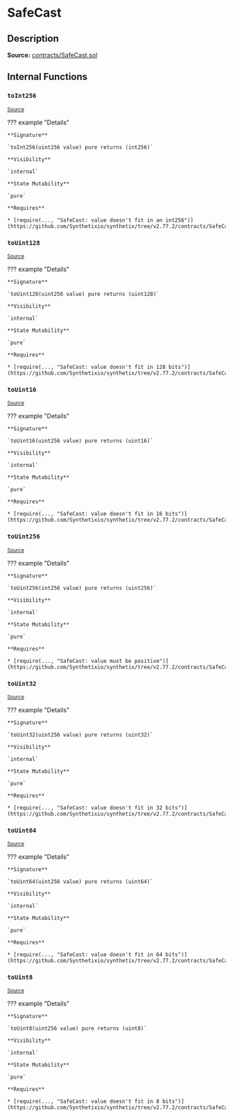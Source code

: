 # SafeCast

## Description

**Source:** [contracts/SafeCast.sol](https://github.com/Synthetixio/synthetix/tree/v2.77.2/contracts/SafeCast.sol)

## Internal Functions

### `toInt256`

<sub>[Source](https://github.com/Synthetixio/synthetix/tree/v2.77.2/contracts/SafeCast.sol#L115)</sub>

??? example "Details"

    **Signature**

    `toInt256(uint256 value) pure returns (int256)`

    **Visibility**

    `internal`

    **State Mutability**

    `pure`

    **Requires**

    * [require(..., "SafeCast: value doesn't fit in an int256")](https://github.com/Synthetixio/synthetix/tree/v2.77.2/contracts/SafeCast.sol#L116)

### `toUint128`

<sub>[Source](https://github.com/Synthetixio/synthetix/tree/v2.77.2/contracts/SafeCast.sol#L31)</sub>

??? example "Details"

    **Signature**

    `toUint128(uint256 value) pure returns (uint128)`

    **Visibility**

    `internal`

    **State Mutability**

    `pure`

    **Requires**

    * [require(..., "SafeCast: value doesn't fit in 128 bits")](https://github.com/Synthetixio/synthetix/tree/v2.77.2/contracts/SafeCast.sol#L32)

### `toUint16`

<sub>[Source](https://github.com/Synthetixio/synthetix/tree/v2.77.2/contracts/SafeCast.sol#L76)</sub>

??? example "Details"

    **Signature**

    `toUint16(uint256 value) pure returns (uint16)`

    **Visibility**

    `internal`

    **State Mutability**

    `pure`

    **Requires**

    * [require(..., "SafeCast: value doesn't fit in 16 bits")](https://github.com/Synthetixio/synthetix/tree/v2.77.2/contracts/SafeCast.sol#L77)

### `toUint256`

<sub>[Source](https://github.com/Synthetixio/synthetix/tree/v2.77.2/contracts/SafeCast.sol#L103)</sub>

??? example "Details"

    **Signature**

    `toUint256(int256 value) pure returns (uint256)`

    **Visibility**

    `internal`

    **State Mutability**

    `pure`

    **Requires**

    * [require(..., "SafeCast: value must be positive")](https://github.com/Synthetixio/synthetix/tree/v2.77.2/contracts/SafeCast.sol#L104)

### `toUint32`

<sub>[Source](https://github.com/Synthetixio/synthetix/tree/v2.77.2/contracts/SafeCast.sol#L61)</sub>

??? example "Details"

    **Signature**

    `toUint32(uint256 value) pure returns (uint32)`

    **Visibility**

    `internal`

    **State Mutability**

    `pure`

    **Requires**

    * [require(..., "SafeCast: value doesn't fit in 32 bits")](https://github.com/Synthetixio/synthetix/tree/v2.77.2/contracts/SafeCast.sol#L62)

### `toUint64`

<sub>[Source](https://github.com/Synthetixio/synthetix/tree/v2.77.2/contracts/SafeCast.sol#L46)</sub>

??? example "Details"

    **Signature**

    `toUint64(uint256 value) pure returns (uint64)`

    **Visibility**

    `internal`

    **State Mutability**

    `pure`

    **Requires**

    * [require(..., "SafeCast: value doesn't fit in 64 bits")](https://github.com/Synthetixio/synthetix/tree/v2.77.2/contracts/SafeCast.sol#L47)

### `toUint8`

<sub>[Source](https://github.com/Synthetixio/synthetix/tree/v2.77.2/contracts/SafeCast.sol#L91)</sub>

??? example "Details"

    **Signature**

    `toUint8(uint256 value) pure returns (uint8)`

    **Visibility**

    `internal`

    **State Mutability**

    `pure`

    **Requires**

    * [require(..., "SafeCast: value doesn't fit in 8 bits")](https://github.com/Synthetixio/synthetix/tree/v2.77.2/contracts/SafeCast.sol#L92)
